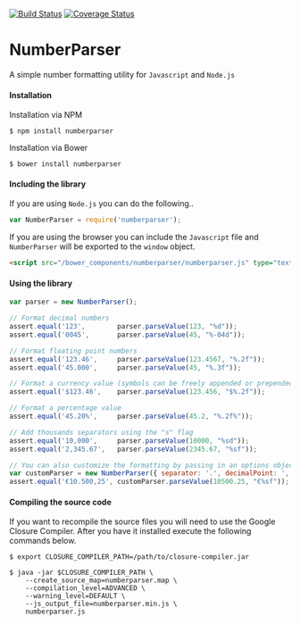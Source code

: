 [![Build Status](https://travis-ci.org/mcross1882/NumberParser.svg?branch=master)](https://travis-ci.org/mcross1882/NumberParser)
[![Coverage Status](http://coveralls.io/repos/mcross1882/NumberParser/badge.svg?branch=master&service=github)](http://coveralls.io/github/mcross1882/NumberParser?branch=master)

# NumberParser
A simple number formatting utility for `Javascript` and `Node.js`

#### Installation

Installation via NPM

```
$ npm install numberparser
```

Installation via Bower

```
$ bower install numberparser
```

#### Including the library

If you are using `Node.js` you can do the following..

```js
var NumberParser = require('numberparser');
```

If you are using the browser you can include the `Javascript` file and
`NumberParser` will be exported to the `window` object.

```html
<script src="/bower_components/numberparser/numberparser.js" type="text/javascript"></script>
```

#### Using the library

```js
var parser = new NumberParser();

// Format decimal numbers
assert.equal('123',        parser.parseValue(123, "%d"));
assert.equal('0045',       parser.parseValue(45, "%-04d"));

// Format floating point numbers
assert.equal('123.46',     parser.parseValue(123.4567, "%.2f"));
assert.equal('45.000',     parser.parseValue(45, "%.3f"));

// Format a currency value (symbols can be freely appended or prepended to the format)
assert.equal('$123.46',    parser.parseValue(123.456, "$%.2f"));

// Format a percentage value
assert.equal('45.20%',     parser.parseValue(45.2, "%.2f%"));

// Add thousands separators using the "s" flag
assert.equal('10,000',     parser.parseValue(10000, "%sd"));
assert.equal('2,345.67',   parser.parseValue(2345.67, "%sf"));

// You can also customize the formatting by passing in an options object
var customParser = new NumberParser({ separator: '.', decimalPoint: ',' });
assert.equal('€10.500,25', customParser.parseValue(10500.25, "€%sf"));
```

#### Compiling the source code

If you want to recompile the source files you will need to use the Google Closure Compiler.
After you have it installed execute the following commands below.

```
$ export CLOSURE_COMPILER_PATH=/path/to/closure-compiler.jar

$ java -jar $CLOSURE_COMPILER_PATH \
    --create_source_map=numberparser.map \
    --compilation_level=ADVANCED \
    --warning_level=DEFAULT \
    --js_output_file=numberparser.min.js \
    numberparser.js
```
